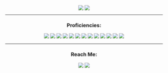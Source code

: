<div align="center">
    <a href="#"><img align="center" src="https://github-readme-stats.vercel.app/api?username=wangmanlex&hide=stars,issues&include_all_commits=true&count_private=true&show_icons=true&theme=dark" /></a>
    <a href="#"><img align="center" src="https://github-readme-stats.vercel.app/api/top-langs/?username=wangmanlex&layout=compact&theme=dark" /></a> 
    <hr>
    <div>
        <h3>Proficiencies:</h3>
        <a href="#"><img src="https://img.shields.io/badge/-HTML5-E34F26?style=flat-square&logo=html5&logoColor=white" /></a>
        <a href="#"><img src="https://img.shields.io/badge/-CSS3-1572B6?style=flat-square&logo=css3" /></a>
        <a href="#"><img src="https://img.shields.io/badge/-JavaScript-F7DF1E?style=flat-square&logo=javascript&logoColor=black" /></a>
        <a href="#"><img src="https://img.shields.io/badge/-Python3-3776AB?style=flat-square&logo=Python&logoColor=white" /></a>
        <a href="#"><img src="https://img.shields.io/badge/-NodeJS-339933?style=flat-square&logo=Node.js&logoColor=white" /></a>
        <a href="#"><img src="https://img.shields.io/badge/-Express.js-404D59?style=flat-square&for-the-badge" /></a>
        <a href="#"><img src="https://img.shields.io/badge/-React-61DAFB?style=flat-square&logo=React&logoColor=black" /></a>
        <a href="#"><img src="https://img.shields.io/badge/-React_Router-CA4245?style=flat-square&for-the-badge&logo=react-router&logoColor=white" /></a>
        <a href="#"><img src="https://img.shields.io/badge/-MongoDB-white?style=flat-square&logo=mongodb" /></a>
        <a href="#"><img src="https://img.shields.io/badge/-Bootstrap-563D7C?style=flat-square&logo=bootstrap" /></a>
        <a href="#"><img src="https://img.shields.io/badge/-Postman-FF6C37?style=flat-square&logo=Postman&logoColor=white" /></a>
        <a href="#"><img src="https://img.shields.io/badge/-Heroku-430098?style=flat-square&logo=heroku" /></a>
        <a href="#"><img src="https://img.shields.io/badge/-Trello-0079BF?style=flat-square&logo=Trello&logoColor=white" /></a>
    </div>
    <hr>
    <div>
        <h3>Reach Me:</h3>
        <a href="https://www.linkedin.com/in/alexandermaniwang/"><img src="https://img.shields.io/badge/-LinkedIn-0077B5?style=flat-square&logo=LinkedIn&logoColor=white" /></a>
        <a href="mailto: alexandermaniwang99@gmail.com"><img src="https://img.shields.io/badge/-Gmail-D14836?style=flat-square&logo=Gmail&logoColor=white" /></a>
    </div>
</div>
